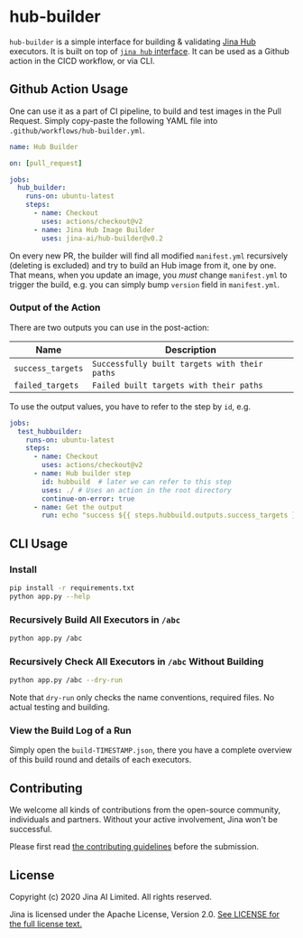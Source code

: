 # hub-builder

`hub-builder` is a simple interface for building & validating [Jina Hub](https://github.com/jina-ai/jina-hub) executors. It is built on top of [`jina hub` interface](https://github.com/jina-ai/jina). It can be used as a Github action in the CICD workflow, or via CLI.

<!-- START doctoc generated TOC please keep comment here to allow auto update -->
<!-- DON'T EDIT THIS SECTION, INSTEAD RE-RUN doctoc TO UPDATE -->


<!-- END doctoc generated TOC please keep comment here to allow auto update -->



## Github Action Usage

One can use it as a part of CI pipeline, to build and test images in the Pull Request. Simply copy-paste the following YAML file into `.github/workflows/hub-builder.yml`. 

```yaml
name: Hub Builder

on: [pull_request]

jobs:
  hub_builder:
    runs-on: ubuntu-latest
    steps:
      - name: Checkout
        uses: actions/checkout@v2
      - name: Jina Hub Image Builder
        uses: jina-ai/hub-builder@v0.2
```

On every new PR, the builder will find all modified `manifest.yml` recursively (deleting is excluded) and try to build an Hub image from it, one by one. That means, when you update an image, you *must* change `manifest.yml` to trigger the build, e.g. you can simply bump `version` field in `manifest.yml`.

### Output of the Action

There are two outputs you can use in the post-action:

| Name | Description |
| --- | --- |
|`success_targets` | `Successfully built targets with their paths` |
|`failed_targets` | `Failed built targets with their paths` |

To use the output values, you have to refer to the step by `id`, e.g.

```yaml
jobs:
  test_hubbuilder:
    runs-on: ubuntu-latest
    steps:
      - name: Checkout
        uses: actions/checkout@v2
      - name: Hub builder step
        id: hubbuild  # later we can refer to this step
        uses: ./ # Uses an action in the root directory
        continue-on-error: true
      - name: Get the output
        run: echo "success ${{ steps.hubbuild.outputs.success_targets }} failed ${{ steps.hubbuild.outputs.failed_targets }}"

``` 

## CLI Usage

### Install

```bash
pip install -r requirements.txt
python app.py --help
```

### Recursively Build All Executors in `/abc`

```bash
python app.py /abc
``` 

### Recursively Check All Executors in `/abc` Without Building

```bash
python app.py /abc --dry-run
```

Note that `dry-run` only checks the name conventions, required files. No actual testing and building. 

### View the Build Log of a Run

Simply open the `build-TIMESTAMP.json`, there you have a complete overview of this build round and details of each executors.

## Contributing

We welcome all kinds of contributions from the open-source community, individuals and partners. Without your active involvement, Jina won't be successful.

Please first read [the contributing guidelines](https://github.com/jina-ai/jina/blob/master/CONTRIBUTING.md) before the submission. 

## License

Copyright (c) 2020 Jina AI Limited. All rights reserved.

Jina is licensed under the Apache License, Version 2.0. [See LICENSE for the full license text.](LICENSE)

